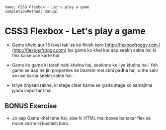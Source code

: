 ```ngMeta
name: CSS3 Flexbox - Let's play a game
completionMethod: manual
```

# CSS3 Flexbox - Let's play a game

* Game khelo aur 15 level tak iss ko finish karo [http://flexboxfroggy.com.](http://flexboxfroggy.com) Iss game ko khel kar aap seekh sakte hai ki flex kaise use karte hai.

* Game ko game ki tarah nahi khelna hai, seekhne ke liye khelna hai. Yeh game se aap ne jin properties ke baarein mei abhi padha hai, unhe sahi se use karna seekh sakte hai. 

* Isliye dhyaan rakhe, ki stage clear karne se jyada stage ko samajhna jyada important hai.

## BONUS Exercise

* Jo aap Game khel rahe hai, aise hi HTML mei boxes banakar flex se move karne ki koshish karo.
